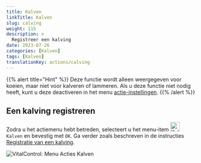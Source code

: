 ```yaml
---
title: Kalven
linkTitle: Kalven
slug: calving
weight: 115
description: >
  Registreer een kalving
date: 2023-07-26
categories: [Kalven]
tags: [Kalven]
translationKey: actions/calving
---
```

{{% alert title="Hint" %}}
Deze functie wordt alleen weergegeven voor koeien, maar niet voor kalveren of lammeren.
Als u deze functie niet nodig heeft, kunt u deze deactiveren in het menu [actie-instellingen](../setting/).
{{% /alert %}}

## Een kalving registreren

Zodra u het actiemenu hebt betreden, selecteert u het menu-item <img src="/icons/actions/calving.svg" width="25" align="bottom" alt="Kalven"  alt="Kalven"/> `Kalven` en bevestig met `OK`. Ga verder zoals beschreven in de instructies [Registratie van een kalving](/nl/docs/new/calving/).

   ![VitalControl: Menu Acties Kalven](../images/calving.png "Kalven")
